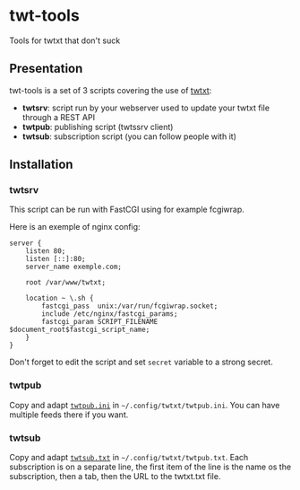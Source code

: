 # twt-tools

Tools for twtxt that don't suck

## Presentation

twt-tools is a set of 3 scripts covering the use of [twtxt](https://github.com/buckket/twtxt):

- **twtsrv**: script run by your webserver used to update your twtxt file through a REST API
- **twtpub**: publishing script (twtssrv client)
- **twtsub**: subscription script (you can follow people with it)

## Installation

### twtsrv

This script can be run with FastCGI using for example fcgiwrap.

Here is an exemple of nginx config:

```
server {
    listen 80;
    listen [::]:80;
    server_name exemple.com;

    root /var/www/twtxt;

    location ~ \.sh {
        fastcgi_pass  unix:/var/run/fcgiwrap.socket;
        include /etc/nginx/fastcgi_params;
        fastcgi_param SCRIPT_FILENAME  $document_root$fastcgi_script_name;
    }
}
```

Don't forget to edit the script and set `secret` variable to a strong secret.

### twtpub

Copy and adapt [`twtpub.ini`](config-example/twtpub.ini) in `~/.config/twtxt/twtpub.ini`. You can have multiple feeds there if you want.

### twtsub

Copy and adapt [`twtsub.txt`](config-example/twtsub.txt) in `~/.config/twtxt/twtpub.txt`. Each subscription is on a separate line, the first item of the line is the name os the subscription, then a tab, then the URL to the twtxt.txt file.

